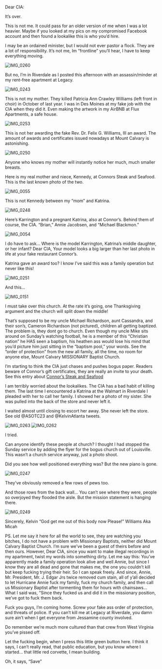 Dear CIA:

It’s over. 

This is not me. It could pass for an older version of me when I was a lot heavier. Maybe if you looked at my pics on my compromised Facebook account and then found a lookalike this is who you’d hire. 

I may be an ordained minister, but I would not ever pastor a flock. They are a lot of responsibility. It’s not me, Im “frontline” you’ll hear, I have to keep everything moving. 

![IMG_0260](https://github.com/Mission23/Mission23/assets/140252803/2e96c303-88b2-4096-a0c2-59c0299fcbdb)

But no, I’m in Riverdale as I posted this afternoon with an assassin/minder at my rent-free apartment at Legacy. 

![IMG_0243](https://github.com/Mission23/Mission23/assets/140252803/2f48a0a4-3cb6-4e3f-803b-e908033329a7)

This is not my mother. They killed Patricia Ann Crawley Williams (left front in choir) in October of last year. I was in Des Moines at my fake job with the CIA when they did it. Even making the artwork in my AirBNB at Flux Apartments, a safe house.
 
![IMG_0253](https://github.com/Mission23/Mission23/assets/140252803/cb1cfae8-7b12-4ede-adbb-72a4330fece2)

This is not her awarding the fake Rev. Dr. Felix G. Williams, III an award. The amount of awards and certificates issued nowadays at Mount Calvary is astonishing. 

![IMG_0250](https://github.com/Mission23/Mission23/assets/140252803/5caebac0-fb99-4ce1-b081-ad12a3dacde2)

Anyone who knows my mother will instantly notice her much, much smaller breasts. 

Here is my real mother and niece, Kennedy, at Connors Steak and Seafood. This is the last known photo of the two. 

![IMG_0055](https://github.com/Mission23/Mission23/assets/140252803/51d26d3b-e077-4e8e-ba39-355233de8445)

This is not Kennedy between my “mom” and Katrina. 

![IMG_0248](https://github.com/Mission23/Mission23/assets/140252803/8538c217-e0ed-4341-84d8-38698128e4c8)

Here’s Karrington and a pregnant Katrina, also at Connor’s. Behind them of course, the CIA. “Brian,” Annie Jacobsen, and “Michael Blackmon.”

![IMG_0054](https://github.com/Mission23/Mission23/assets/140252803/0ba8141d-7ef4-4406-babc-cad77077537f)


I do have to ask… Where is the model Karrington, Katrina’s middle daughter, or her infant? Dear CIA, Your model looks a big larger than her last photo in life at your fake restaurant Connor’s. 

Katrina gave an award too? I know I’ve said this was a family operation but never like this! 

![IMG_0251](https://github.com/Mission23/Mission23/assets/140252803/14524ab6-1609-470d-a144-5efdd3f71263)

And this…

![IMG_0151](https://github.com/Mission23/Mission23/assets/140252803/7b3bae38-4b78-499e-a6cd-c5c9bb4389c2)

I must take over this church. At the rate it’s going, one Thanksgiving argument and the church will split down the middle!

That’s supposed to be my uncle Michael Richardson, aunt Cassandra, and their son’s, Cameron Richardson (not pictured), children all getting baptized. The problem is, they dont go to church. Even though my uncle Mike sits around on Sunday’s watching football, he is a member of this “Christian nation” he HAS seen a baptism, his heathen ass would lose his mind that you’d picture him just sitting in the “baptism pool,” your words. See the “order of protection” from the new all family, all the time, no room for anyone else, Mount Calvary MISSIONARY Baptist Church. 

I’m starting to think the CIA just chases and pushes bogus paper. Readers beware of Connor’s gift certificates, they are really an invite to your death. See this entry about [Connor’s Steak and Seafood](https://github.com/Mission23/Mission23/wiki/Connor’s-Steak-and-Seafood)

I am terribly worried about the lookalikes. The CIA has a bad habit of killing them. The last time I encountered a Katrina at the Walmart in Riverdale I pleaded with her to call her family. I showed her a photo of my sister. She was pulled into the back of the store and never left it. 

I waited almost until closing to escort her away. She never left the store. See old @ASOTC23 and @KelvinAtlanta tweets. 

![IMG_0263](https://github.com/Mission23/Mission23/assets/140252803/281f2aa0-5b13-49a2-8618-979af1a95139)
![IMG_0262](https://github.com/Mission23/Mission23/assets/140252803/46929c25-93b6-4dcf-b1c7-d7edf414b4d1)

I tried. 

Can anyone identify these people at church? I thought I had stopped the Sunday service by adding the flyer for the bogus church out of Louisville. This wasn’t a church service anyway, just a photo shoot. 

Did you see how well positioned everything was? But the new piano is gone.

![IMG_0247](https://github.com/Mission23/Mission23/assets/140252803/3d6dfbdf-ca18-49c4-b644-5d1225088a3f)

They’ve obviously removed a few rows of pews too. 

And those rows from the back wall… You can’t see where they were, people so overjoyed they flooded the aisle. But the mission statement is hanging there. 

![IMG_0249](https://github.com/Mission23/Mission23/assets/140252803/4ade0708-f4b0-44c2-a8bf-2656f9757408)

Sincerely,
Kelvin “God get me out of this body now Please!” Williams
Aka Micah 

PS. Let me say it here for all the world to see, they are watching you bitches, I do not have a problem with Missionary Baptists, neither did Mount Calvary Baptist Church. I’m sure we’ve been a guest of theirs before and then ours. However, Dear CIA, since you want to make illegal recordings in my apartment, twist my words into something dirty. Let me say this: You’ve apparently made a family operation look alive and well Annie, but since I know they are all dead and gone that makes me, the one you couldn’t kill but keep fucking trying their heir. So I can speak freely. And since, Annie, Mr. President, Mr. J. Edgar Jrs twice removed cum stain, all of y’all decided to let Hurricane Annie fuck my family, fuck my church family, and then call us Missionary Baptist after tormenting them for hours with chainsaws… What I said was, “Since they fucked us and did it in the missionary position, we’ve got to fuck them back. 

Fuck you guys, I’m coming home. Screw your fake ass order of protection, and threats of police. If you can’t kill me at Legacy at Riverdale, you damn sure ain’t when I get everyone from Jessamine county involved. 

Do remember we’re much more cultured than that crew from West Virginia you’ve pissed off. 

Let the fucking begin, when I press this little green button here. I think it says, I can’t really read, that public education, but you know where I started… that little red corvette, I mean building.

Oh, it says, “Save” 
